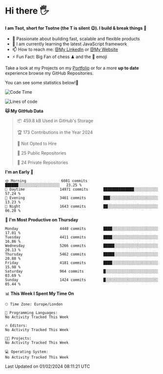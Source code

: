 # Hi there :raised_hand_with_fingers_splayed:
#### I am Tsot, short for Tsotne (the T is silent :wink:). I build & break things :space_invader:
- :telescope: Passionate about building fast, scalable and flexible products
- :seedling: I am currently learning the latest JavaScript framework 
- :mailbox: How to reach me: [@My LinkedIn](https://www.linkedin.com/in/tsotne-gvadzabia/) or [@My Website](https://tsotne.co.uk/contact)
- :zap: Fun Fact: Big Fan of chess ♟ and the 👾 emoji

Take a look at my Projects on my [Portfolio](https://tsotne.co.uk/) or for a more **up to date** experience browse my GitHub Repositories.

You can see some statistics below!:space_invader:
<!--START_SECTION:waka-->
![Code Time](http://img.shields.io/badge/Code%20Time-761%20hrs%202%20mins-blue)

![Lines of code](https://img.shields.io/badge/From%20Hello%20World%20I%27ve%20Written-9.7%20million%20lines%20of%20code-blue)

**🐱 My GitHub Data** 

> 📦 459.8 kB Used in GitHub's Storage 
 > 
> 🏆 173 Contributions in the Year 2024
 > 
> 🚫 Not Opted to Hire
 > 
> 📜 25 Public Repositories 
 > 
> 🔑 24 Private Repositories 
 > 
**I'm an Early 🐤** 

```text
🌞 Morning                6081 commits        ██████░░░░░░░░░░░░░░░░░░░   23.25 % 
🌆 Daytime                14971 commits       ██████████████░░░░░░░░░░░   57.24 % 
🌃 Evening                3461 commits        ███░░░░░░░░░░░░░░░░░░░░░░   13.23 % 
🌙 Night                  1643 commits        ██░░░░░░░░░░░░░░░░░░░░░░░   06.28 % 
```
📅 **I'm Most Productive on Thursday** 

```text
Monday                   4448 commits        ████░░░░░░░░░░░░░░░░░░░░░   17.01 % 
Tuesday                  4411 commits        ████░░░░░░░░░░░░░░░░░░░░░   16.86 % 
Wednesday                5266 commits        █████░░░░░░░░░░░░░░░░░░░░   20.13 % 
Thursday                 5462 commits        █████░░░░░░░░░░░░░░░░░░░░   20.88 % 
Friday                   4181 commits        ████░░░░░░░░░░░░░░░░░░░░░   15.98 % 
Saturday                 964 commits         █░░░░░░░░░░░░░░░░░░░░░░░░   03.69 % 
Sunday                   1424 commits        █░░░░░░░░░░░░░░░░░░░░░░░░   05.44 % 
```


📊 **This Week I Spent My Time On** 

```text
🕑︎ Time Zone: Europe/London

💬 Programming Languages: 
No Activity Tracked This Week

🔥 Editors: 
No Activity Tracked This Week

🐱‍💻 Projects: 
No Activity Tracked This Week

💻 Operating System: 
No Activity Tracked This Week
```


 Last Updated on 01/02/2024 08:11:21 UTC
<!--END_SECTION:waka-->
